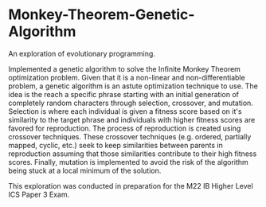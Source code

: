 # Monkey-Theorem-Genetic-Algorithm

An exploration of evolutionary programming. 

Implemented a genetic algorithm to solve the Infinite Monkey Theorem optimization problem. Given that it is a non-linear and non-differentiable problem, a genetic algorithm is an astute optimization technique to use. The idea is the reach a specific phrase starting with an initial generation of completely random characters through selection, crossover, and mutation. Selection is where each individual is given a fitness score based on it's similarity to the target phrase and individuals with higher fitness scores are favored for reproduction. The process of reproduction is created using crossover techniques. These crossover techniques (e.g. ordered, partially mapped, cyclic, etc.) seek to keep similarities between parents in reproduction assuming that those similarities contribute to their high fitness scores. Finally, mutation is implemented to avoid the risk of the algorithm being stuck at a local minimum of the solution.

This exploration was conducted in preparation for the M22 IB Higher Level ICS Paper 3 Exam. 
